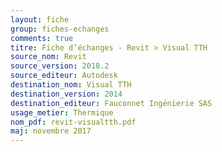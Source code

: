 ```yaml
---
layout: fiche
group: fiches-echanges
comments: true
titre: Fiche d’échanges - Revit > Visual TTH
source_nom: Revit
source_version: 2018.2
source_editeur: Autodesk
destination_nom: Visual TTH
destination_version: 2014
destination_editeur: Fauconnet Ingénierie SAS
usage_metier: Thermique
nom_pdf: revit-visualtth.pdf
maj: novembre 2017
---
```

